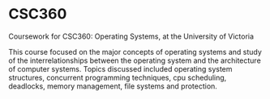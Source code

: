 # CSC360
Coursework for CSC360: Operating Systems, at the University of Victoria

This course focused on the major concepts of operating systems and study of the interrelationships between the operating system and the architecture of computer systems. Topics discussed included operating system structures, concurrent programming techniques, cpu scheduling, deadlocks, memory management, file systems and protection.
